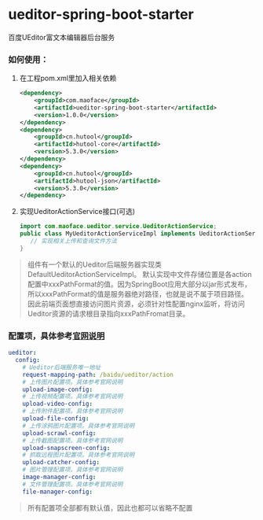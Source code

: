 # ueditor-spring-boot-starter
百度UEditor富文本编辑器后台服务

### 如何使用：
1. 在工程pom.xml里加入相关依赖 
    ```xml
    <dependency>
        <groupId>com.maoface</groupId>
        <artifactId>ueditor-spring-boot-starter</artifactId>
        <version>1.0.0</version>
    </dependency>
    <dependency>
        <groupId>cn.hutool</groupId>
        <artifactId>hutool-core</artifactId>
        <version>5.3.0</version>
    </dependency>
    <dependency>
        <groupId>cn.hutool</groupId>
        <artifactId>hutool-json</artifactId>
        <version>5.3.0</version>
    </dependency>
    ```

2. 实现UeditorActionService接口(可选)
    ```java
   import com.maoface.ueditor.service.UeditorActionService;
   public class MyUeditorActionServiceImpl implements UeditorActionService{
       // 实现相关上传和查询文件方法
   }
    ```
> 组件有一个默认的Ueditor后端服务器实现类DefaultUeditorActionServiceImpl。 
> 默认实现中文件存储位置是各action配置中xxxPathFormat的值。因为SpringBoot应用大部分以jar形式发布，所以xxxPathFormat的值是服务器绝对路径，也就是说不属于项目路径。
> 因此前端页面想直接访问图片资源，必须针对性配置nginx监听，将访问Ueditor资源的请求根目录指向xxxPathFromat目录。    

### 配置项，具体参考[官网说明](http://fex.baidu.com/ueditor/#server-config) 
```yaml
ueditor:
  config:
    # Ueditor后端服务唯一地址
    request-mapping-path: /baidu/ueditor/action
    # 上传图片配置项。具体参考官网说明
    upload-image-config:
    # 上传视频配置项。具体参考官网说明
    upload-video-config:
    # 上传附件配置项。具体参考官网说明
    upload-file-config:
    # 上传涂鸦图片配置项。具体参考官网说明
    upload-scrawl-config:
    # 上传截图配置项。具体参考官网说明
    upload-snapscreen-config:
    # 抓取远程图片配置项。具体参考官网说明
    upload-catcher-config:
    # 图片管理配置项。具体参考官网说明
    image-manager-config:
    # 文件管理配置项。具体参考官网说明
    file-manager-config:
```
> 所有配置项全部都有默认值，因此也都可以省略不配置
